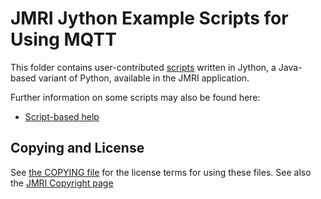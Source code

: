 JMRI Jython Example Scripts for Using MQTT
======================================================

This folder contains user-contributed [scripts][1] written in Jython, a Java-based
variant of Python, available in the JMRI application.

Further information on some scripts may also be found here:
 - [Script-based help][2]
 
## Copying and License 

See [the COPYING file][3] for the license terms for using these files.  See also the [JMRI Copyright page][4]


[1]: https://www.jmri.org/help/en/html/tools/scripting/index.shtml
[2]: https://www.jmri.org/help/en/html/scripthelp/
[3]: https://www.jmri.org/jython/COPYING
[4]: https://www.jmri.org/Copyright.html


